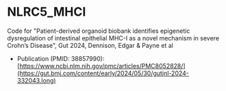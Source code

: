# NLRC5_MHCI
Code for "Patient-derived organoid biobank identifies epigenetic dysregulation of intestinal epithelial MHC-I as a novel mechanism in severe Crohn’s Disease", Gut 2024, Dennison, Edgar & Payne et al

- Publication (PMID: 38857990): [https://www.ncbi.nlm.nih.gov/pmc/articles/PMC8052828/](https://gut.bmj.com/content/early/2024/05/30/gutjnl-2024-332043.long)



